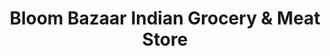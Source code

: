 ---
title: "Bloom Bazaar Indian Grocery & Meat Store"
url: /bloomington/bloom-bazaar-indian-grocery-und-meat-store/
shop: Metzgerei
---